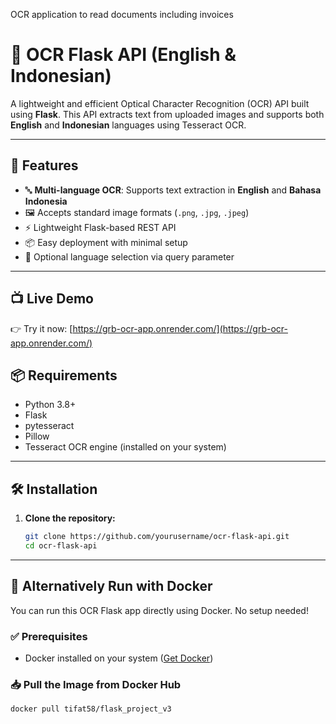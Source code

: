 OCR application to read documents including invoices

# 📝 OCR Flask API (English & Indonesian)

A lightweight and efficient Optical Character Recognition (OCR) API built using **Flask**. This API extracts text from uploaded images and supports both **English** and **Indonesian** languages using Tesseract OCR.

---

## 🚀 Features

- 🔤 **Multi-language OCR**: Supports text extraction in **English** and **Bahasa Indonesia**
- 🖼️ Accepts standard image formats (`.png`, `.jpg`, `.jpeg`)
- ⚡ Lightweight Flask-based REST API
- 📦 Easy deployment with minimal setup
- 🔁 Optional language selection via query parameter

---
## 📺 Live Demo

👉 Try it now: [https://grb-ocr-app.onrender.com/](https://grb-ocr-app.onrender.com/)

## 📦 Requirements

- Python 3.8+
- Flask
- pytesseract
- Pillow
- Tesseract OCR engine (installed on your system)

---

## 🛠 Installation

1. **Clone the repository:**
   ```bash
   git clone https://github.com/yourusername/ocr-flask-api.git
   cd ocr-flask-api

---

## 🐳 Alternatively Run with Docker

You can run this OCR Flask app directly using Docker. No setup needed!

### ✅ Prerequisites
- Docker installed on your system ([Get Docker](https://www.docker.com/products/docker-desktop))

### 📥 Pull the Image from Docker Hub

```bash
docker pull tifat58/flask_project_v3


